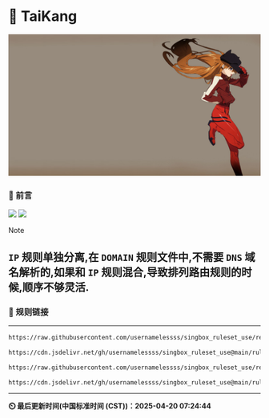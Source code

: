 
# 🧸 TaiKang
![](https://raw.githubusercontent.com/usernamelessss/picture-bed/main/images/202504042256831.jpg)
### 📣 前言
![](https://shields.io/badge/-移除重复规则-ff69b4) ![](https://shields.io/badge/-IP&nbsp;规则单独存放不与&nbsp;DOMAIN&nbsp;等混合-green)
> [!NOTE]
**`IP` 规则单独分离,在 `DOMAIN` 规则文件中,不需要 `DNS` 域名解析的,如果和 `IP` 规则混合,导致排列路由规则的时候,顺序不够灵活.**
---

###  🔗 规则链接
---

```url
https://raw.githubusercontent.com/usernamelessss/singbox_ruleset_use/refs/heads/main/rule/TaiKang/TaiKang_No_IP.json
```

```url
https://cdn.jsdelivr.net/gh/usernamelessss/singbox_ruleset_use@main/rule/TaiKang/TaiKang_No_IP.json
```

```url
https://raw.githubusercontent.com/usernamelessss/singbox_ruleset_use/refs/heads/main/rule/TaiKang/TaiKang_No_IP.srs
```

```url
https://cdn.jsdelivr.net/gh/usernamelessss/singbox_ruleset_use@main/rule/TaiKang/TaiKang_No_IP.srs
```

---
**⏲️ 最后更新时间(中国标准时间 (CST))：2025-04-20 07:24:44**